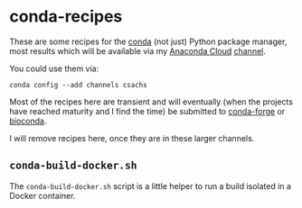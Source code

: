 # conda-recipes

These are some recipes for the [conda](https://conda.io/docs/) (not just) Python package manager, most results which will be available via my [Anaconda Cloud](https://anaconda.org) [channel](https://anaconda.org/csachs/repo).

You could use them via:
```
conda config --add channels csachs
``` 

Most of the recipes here are transient and will eventually (when the projects have reached maturity and I find the time) be submitted to [conda-forge](https://conda-forge.org/) or [bioconda](https://bioconda.github.io/).

I will remove recipes here, once they are in these larger channels.

## `conda-build-docker.sh`

The `conda-build-docker.sh` script is a little helper to run a build isolated in a Docker container.
